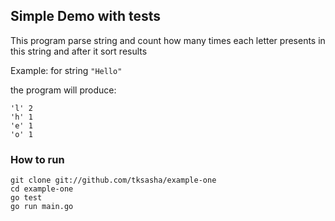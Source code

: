 ## Simple Demo with tests

This program parse string and count how many times each letter presents in this string and after it sort results 


Example:
for string `"Hello"`

the program will produce:
```
'l' 2
'h' 1
'e' 1
'o' 1
```

### How to run
```
git clone git://github.com/tksasha/example-one
cd example-one
go test
go run main.go
```
